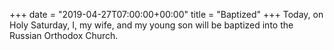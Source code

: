 +++
date = "2019-04-27T07:00:00+00:00"
title = "Baptized"
+++
Today, on Holy Saturday, I, my wife, and my young son will be baptized into the Russian Orthodox Church.
